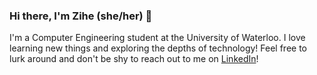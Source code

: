 ### Hi there, I'm Zihe (she/her) 👋
I'm a Computer Engineering student at the University of Waterloo. I love learning new things and exploring the depths of technology! Feel free to lurk around and don't be shy to reach out to me on [LinkedIn](https://www.linkedin.com/in/zihe-zhang/ "LinkedIn - Zihe Zhang")!


<!--
**zihezhang/zihezhang** is a ✨ _special_ ✨ repository because its `README.md` (this file) appears on your GitHub profile.

<p align="center">
  <img src="https://komarev.com/ghpvc/?username=zihezhang" alt="Zihe Zhang" />
</p>

Here are some ideas to get you started:

- 🔭 I’m currently working on ...
- 🌱 I’m currently learning ...
- 👯 I’m looking to collaborate on ...
- 🤔 I’m looking for help with ...
- 💬 Ask me about ...
- 📫 How to reach me: ...
- 😄 Pronouns: ...
- ⚡ Fun fact: ...
-->
